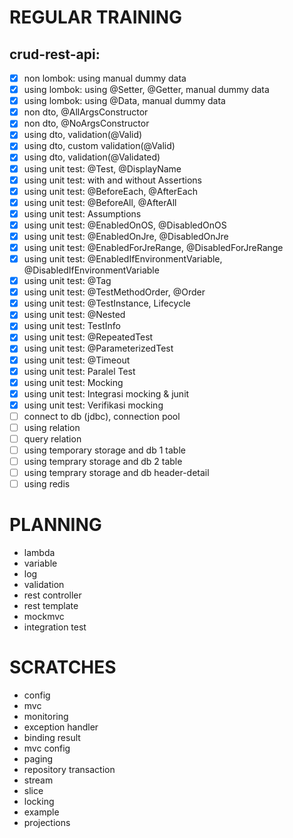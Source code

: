 # REGULAR TRAINING

## crud-rest-api:

- [x] non lombok: using manual dummy data
- [x] using lombok: using @Setter, @Getter, manual dummy data
- [x] using lombok: using @Data, manual dummy data
- [x] non dto, @AllArgsConstructor
- [x] non dto, @NoArgsConstructor
- [x] using dto, validation(@Valid)
- [x] using dto, custom validation(@Valid)
- [x] using dto, validation(@Validated)
- [x] using unit test: @Test, @DisplayName
- [x] using unit test: with and without Assertions
- [x] using unit test: @BeforeEach, @AfterEach
- [x] using unit test: @BeforeAll, @AfterAll
- [x] using unit test: Assumptions
- [x] using unit test: @EnabledOnOS, @DisabledOnOS
- [x] using unit test: @EnabledOnJre, @DisabledOnJre
- [x] using unit test: @EnabledForJreRange, @DisabledForJreRange
- [x] using unit test: @EnabledIfEnvironmentVariable, @DisabledIfEnvironmentVariable
- [x] using unit test: @Tag
- [x] using unit test: @TestMethodOrder, @Order
- [x] using unit test: @TestInstance, Lifecycle
- [x] using unit test: @Nested
- [x] using unit test: TestInfo
- [x] using unit test: @RepeatedTest
- [x] using unit test: @ParameterizedTest
- [x] using unit test: @Timeout
- [x] using unit test: Paralel Test
- [x] using unit test: Mocking
- [x] using unit test: Integrasi mocking & junit
- [x] using unit test: Verifikasi mocking
- [ ] connect to db (jdbc), connection pool
- [ ] using relation
- [ ] query relation
- [ ] using temporary storage and db 1 table
- [ ] using temprary storage and db 2 table
- [ ] using temprary storage and db header-detail
- [ ] using redis

# PLANNING

- lambda
- variable
- log
- validation
- rest controller
- rest template
- mockmvc
- integration test

# SCRATCHES

- config
- mvc
- monitoring
- exception handler
- binding result
- mvc config
- paging
- repository transaction
- stream
- slice
- locking
- example
- projections
